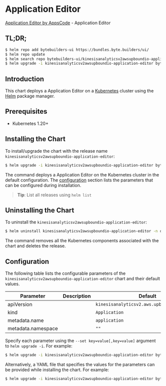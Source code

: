 # Application Editor

[Application Editor by AppsCode](https://byte.builders) - Application Editor

## TL;DR;

```bash
$ helm repo add bytebuilders-ui https://bundles.byte.builders/ui/
$ helm repo update
$ helm search repo bytebuilders-ui/kinesisanalyticsv2awsupboundio-application-editor --version=v0.4.18
$ helm upgrade -i kinesisanalyticsv2awsupboundio-application-editor bytebuilders-ui/kinesisanalyticsv2awsupboundio-application-editor -n default --create-namespace --version=v0.4.18
```

## Introduction

This chart deploys a Application Editor on a [Kubernetes](http://kubernetes.io) cluster using the [Helm](https://helm.sh) package manager.

## Prerequisites

- Kubernetes 1.20+

## Installing the Chart

To install/upgrade the chart with the release name `kinesisanalyticsv2awsupboundio-application-editor`:

```bash
$ helm upgrade -i kinesisanalyticsv2awsupboundio-application-editor bytebuilders-ui/kinesisanalyticsv2awsupboundio-application-editor -n default --create-namespace --version=v0.4.18
```

The command deploys a Application Editor on the Kubernetes cluster in the default configuration. The [configuration](#configuration) section lists the parameters that can be configured during installation.

> **Tip**: List all releases using `helm list`

## Uninstalling the Chart

To uninstall the `kinesisanalyticsv2awsupboundio-application-editor`:

```bash
$ helm uninstall kinesisanalyticsv2awsupboundio-application-editor -n default
```

The command removes all the Kubernetes components associated with the chart and deletes the release.

## Configuration

The following table lists the configurable parameters of the `kinesisanalyticsv2awsupboundio-application-editor` chart and their default values.

|     Parameter      | Description |                        Default                         |
|--------------------|-------------|--------------------------------------------------------|
| apiVersion         |             | <code>kinesisanalyticsv2.aws.upbound.io/v1beta1</code> |
| kind               |             | <code>Application</code>                               |
| metadata.name      |             | <code>application</code>                               |
| metadata.namespace |             | <code>""</code>                                        |


Specify each parameter using the `--set key=value[,key=value]` argument to `helm upgrade -i`. For example:

```bash
$ helm upgrade -i kinesisanalyticsv2awsupboundio-application-editor bytebuilders-ui/kinesisanalyticsv2awsupboundio-application-editor -n default --create-namespace --version=v0.4.18 --set apiVersion=kinesisanalyticsv2.aws.upbound.io/v1beta1
```

Alternatively, a YAML file that specifies the values for the parameters can be provided while
installing the chart. For example:

```bash
$ helm upgrade -i kinesisanalyticsv2awsupboundio-application-editor bytebuilders-ui/kinesisanalyticsv2awsupboundio-application-editor -n default --create-namespace --version=v0.4.18 --values values.yaml
```
